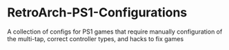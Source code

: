 # RetroArch-PS1-Configurations
A collection of configs for PS1 games that require manually configuration of the multi-tap, correct controller types, and hacks to fix games
